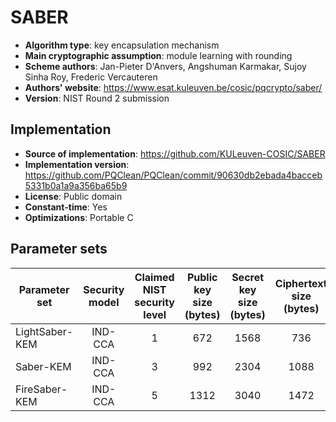 SABER
=====

- **Algorithm type**: key encapsulation mechanism
- **Main cryptographic assumption**: module learning with rounding
- **Scheme authors**: Jan-Pieter D'Anvers, Angshuman Karmakar, Sujoy Sinha Roy, Frederic Vercauteren
- **Authors' website**: https://www.esat.kuleuven.be/cosic/pqcrypto/saber/
- **Version**: NIST Round 2 submission

Implementation
--------------

- **Source of implementation**: https://github.com/KULeuven-COSIC/SABER
- **Implementation version**: https://github.com/PQClean/PQClean/commit/90630db2ebada4bacceb5331b0a1a9a356ba65b9
- **License**: Public domain
- **Constant-time**: Yes
- **Optimizations**: Portable C

Parameter sets
--------------

| Parameter set  | Security model | Claimed NIST security level | Public key size (bytes) | Secret key size (bytes) | Ciphertext size (bytes) | Shared secret size (bytes) |
|----------------|:--------------:|:---------------------------:|:-----------------------:|:-----------------------:|:-----------------------:|:--------------------------:|
| LightSaber-KEM |     IND-CCA    |              1              |           672           |           1568          |           736           |             32             |
| Saber-KEM      |     IND-CCA    |              3              |           992           |           2304          |           1088          |             32             |
| FireSaber-KEM  |     IND-CCA    |              5              |           1312          |           3040          |           1472          |             32             |
